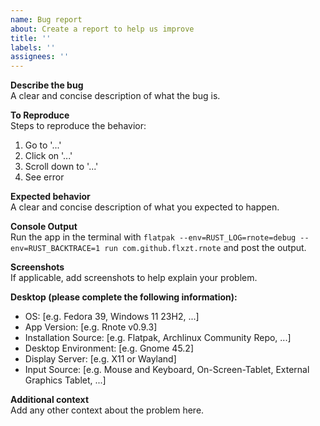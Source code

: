 ```yaml
---
name: Bug report
about: Create a report to help us improve
title: ''
labels: ''
assignees: ''
---
```


**Describe the bug**  
A clear and concise description of what the bug is.

**To Reproduce**  
Steps to reproduce the behavior:
1. Go to '...'
2. Click on '...'
3. Scroll down to '...'
4. See error

**Expected behavior**  
A clear and concise description of what you expected to happen.

**Console Output**  
Run the app in the terminal with `flatpak --env=RUST_LOG=rnote=debug --env=RUST_BACKTRACE=1 run com.github.flxzt.rnote`
and post the output.

**Screenshots**  
If applicable, add screenshots to help explain your problem.

**Desktop (please complete the following information):**  
 - OS: [e.g. Fedora 39, Windows 11 23H2, ...]
 - App Version: [e.g. Rnote v0.9.3]
 - Installation Source: [e.g. Flatpak, Archlinux Community Repo, ...]
 - Desktop Environment: [e.g. Gnome 45.2]
 - Display Server: [e.g. X11 or Wayland]
 - Input Source: [e.g. Mouse and Keyboard, On-Screen-Tablet, External Graphics Tablet, ...]

**Additional context**  
Add any other context about the problem here.
